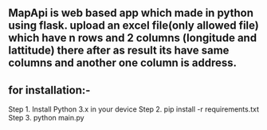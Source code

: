 MapApi is web based app which made in python using flask.
upload an excel file(only allowed file) 
which have n rows and 2 columns (longitude and lattitude)
there after as result its have same columns and another one column is address.
----------------------------
for installation:-
---------------
Step 1. Install Python 3.x in your device
Step 2. pip install -r requirements.txt
Step 3. python main.py